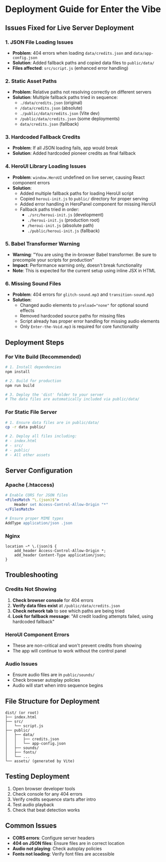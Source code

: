 # Deployment Guide for Enter the Vibe

## Issues Fixed for Live Server Deployment

### 1. JSON File Loading Issues
- **Problem**: 404 errors when loading `data/credits.json` and `data/app-config.json`
- **Solution**: Added fallback paths and copied data files to `public/data/`
- **Files affected**: `src/script.js` (enhanced error handling)

### 2. Static Asset Paths
- **Problem**: Relative paths not resolving correctly on different servers
- **Solution**: Multiple fallback paths tried in sequence:
  - `./data/credits.json` (original)
  - `/data/credits.json` (absolute)
  - `./public/data/credits.json` (Vite dev)
  - `/public/data/credits.json` (some deployments)
  - `data/credits.json` (fallback)

### 3. Hardcoded Fallback Credits
- **Problem**: If all JSON loading fails, app would break
- **Solution**: Added hardcoded pioneer credits as final fallback

### 4. HeroUI Library Loading Issues
- **Problem**: `window.HeroUI` undefined on live server, causing React component errors
- **Solution**: 
  - Added multiple fallback paths for loading HeroUI script
  - Copied `heroui-init.js` to `public/` directory for proper serving
  - Added error handling in HeroPanel component for missing HeroUI
  - Fallback paths tried in order:
    - `./src/heroui-init.js` (development)
    - `./heroui-init.js` (production root)
    - `/heroui-init.js` (absolute path)
    - `./public/heroui-init.js` (fallback)

### 5. Babel Transformer Warning
- **Warning**: "You are using the in-browser Babel transformer. Be sure to precompile your scripts for production"
- **Impact**: Performance warning only, doesn't break functionality
- **Note**: This is expected for the current setup using inline JSX in HTML

### 6. Missing Sound Files
- **Problem**: 404 errors for `glitch-sound.mp3` and `transition-sound.mp3`
- **Solution**: 
  - Changed audio elements to `preload="none"` for optional sound effects
  - Removed hardcoded source paths for missing files
  - Script already has proper error handling for missing audio elements
  - Only `Enter-the-Void.mp3` is required for core functionality

## Deployment Steps

### For Vite Build (Recommended)
```bash
# 1. Install dependencies
npm install

# 2. Build for production
npm run build

# 3. Deploy the 'dist' folder to your server
# The data files are automatically included via public/data/
```

### For Static File Server
```bash
# 1. Ensure data files are in public/data/
cp -r data public/

# 2. Deploy all files including:
# - index.html
# - src/
# - public/
# - All other assets
```

## Server Configuration

### Apache (.htaccess)
```apache
# Enable CORS for JSON files
<FilesMatch "\.(json)$">
    Header set Access-Control-Allow-Origin "*"
</FilesMatch>

# Ensure proper MIME types
AddType application/json .json
```

### Nginx
```nginx
location ~* \.(json)$ {
    add_header Access-Control-Allow-Origin *;
    add_header Content-Type application/json;
}
```

## Troubleshooting

### Credits Not Showing
1. **Check browser console** for 404 errors
2. **Verify data files exist** at `/public/data/credits.json`
3. **Check network tab** to see which paths are being tried
4. **Look for fallback message**: "All credit loading attempts failed, using hardcoded fallback"

### HeroUI Component Errors
- These are non-critical and won't prevent credits from showing
- The app will continue to work without the control panel

### Audio Issues
- Ensure audio files are in `public/sounds/`
- Check browser autoplay policies
- Audio will start when intro sequence begins

## File Structure for Deployment
```
dist/ (or root)
├── index.html
├── src/
│   └── script.js
├── public/
│   ├── data/
│   │   ├── credits.json
│   │   └── app-config.json
│   ├── sounds/
│   ├── fonts/
│   └── ...
└── assets/ (generated by Vite)
```

## Testing Deployment
1. Open browser developer tools
2. Check console for any 404 errors
3. Verify credits sequence starts after intro
4. Test audio playback
5. Check that beat detection works

## Common Issues
- **CORS errors**: Configure server headers
- **404 on JSON files**: Ensure files are in correct location
- **Audio not playing**: Check autoplay policies
- **Fonts not loading**: Verify font files are accessible 